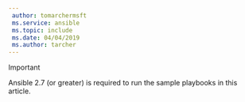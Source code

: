 ```yaml
---
 author: tomarchermsft
 ms.service: ansible
 ms.topic: include
 ms.date: 04/04/2019
 ms.author: tarcher
---
```


> [!Important]
> Ansible 2.7 (or greater) is required to run the sample playbooks in this article.